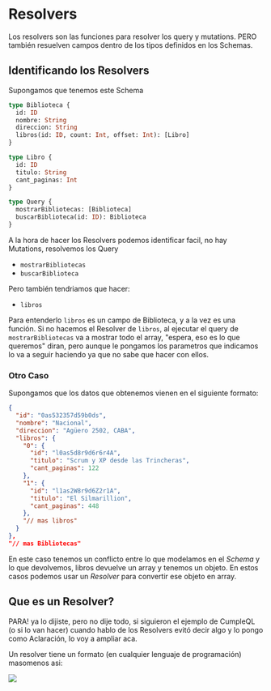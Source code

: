 # Resolvers

Los resolvers son las funciones para resolver los query y mutations. PERO también resuelven campos dentro de los tipos definidos en los Schemas.

## Identificando los Resolvers

Supongamos que tenemos este Schema

```graphql
type Biblioteca {
  id: ID
  nombre: String
  direccion: String
  libros(id: ID, count: Int, offset: Int): [Libro]
}

type Libro {
  id: ID
  titulo: String
  cant_paginas: Int
}

type Query {
  mostrarBibliotecas: [Biblioteca]
  buscarBiblioteca(id: ID): Biblioteca
}
```
A la hora de hacer los Resolvers podemos identificar facil, no hay Mutations, resolvemos los Query
* `mostrarBibliotecas`
* `buscarBiblioteca`

Pero también tendriamos que hacer:
* `libros`

Para entenderlo `libros` es un campo de Biblioteca, y a la vez es una función.
Si no hacemos el Resolver de `libros`, al ejecutar el query de `mostrarBibliotecas` va a mostrar todo el array, "espera, eso es lo que queremos" diran, pero aunque le pongamos los parametros que indicamos lo va a seguir haciendo ya que no sabe que hacer con ellos.

### Otro Caso

Supongamos que los datos que obtenemos vienen en el siguiente formato:

```json
{
  "id": "0as532357d59b0ds",
  "nombre": "Nacional",
  "direccion": "Agüero 2502, CABA",
  "libros": {
    "0": {
      "id": "l0as5d8r9d6r6r4A",
      "titulo": "Scrum y XP desde las Trincheras",
      "cant_paginas": 122
    },
    "1": {
      "id": "l1as2W8r9d6Z2r1A",
      "titulo": "El Silmarillion",
      "cant_paginas": 448
    },
    "// mas libros"
  }
},
"// mas Bibliotecas"
```

En este caso tenemos un conflicto entre lo que modelamos en el *Schema* y lo que devolvemos, libros devuelve un array y tenemos un objeto. En estos casos podemos usar un *Resolver* para convertir ese objeto en array.

## Que es un Resolver?

PARA! ya lo dijiste, pero no dije todo, si siguieron el ejemplo de CumpleQL (o si lo van hacer) cuando hablo de los Resolvers evitó decir algo y lo pongo como Aclaración, lo voy a ampliar aca.

Un resolver tiene un formato (en cualquier lenguaje de programación) masomenos asi:

<img src="https://cdn-images-1.medium.com/max/800/1*x-1OE_wqncx22oJaW3pRkg.png">
